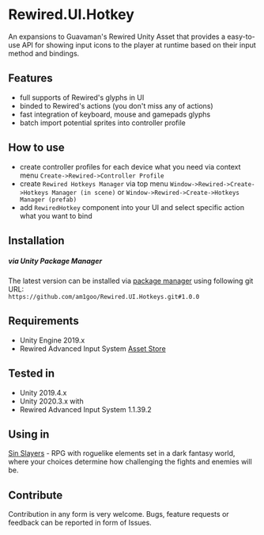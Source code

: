 # Rewired.UI.Hotkey
An expansions to Guavaman's Rewired Unity Asset that provides a easy-to-use API for showing input icons to the player at runtime based on their input method and bindings.

## Features
- full supports of Rewired's glyphs in UI
- binded to Rewired's actions (you don't miss any of actions)
- fast integration of keyboard, mouse and gamepads glyphs
- batch import potential sprites into controller profile

## How to use
- create controller profiles for each device what you need via context menu `Create->Rewired->Controller Profile`
- create `Rewired Hotkeys Manager` via top menu `Window->Rewired->Create->Hotkeys Manager (in scene)` or `Window->Rewired->Create->Hotkeys Manager (prefab)`
- add `RewiredHotkey` component into your UI and select specific action what you want to bind

## Installation
##### via Unity Package Manager
The latest version can be installed via [package manager](https://docs.unity3d.com/Manual/upm-ui-giturl.html) using following git URL: \
`https://github.com/am1goo/Rewired.UI.Hotkeys.git#1.0.0`

## Requirements
- Unity Engine 2019.x
- Rewired Advanced Input System [Asset Store](https://assetstore.unity.com/packages/tools/utilities/rewired-21676)

## Tested in
- Unity 2019.4.x
- Unity 2020.3.x
with
- Rewired Advanced Input System 1.1.39.2
  
## Using in
[Sin Slayers](https://www.gog.com/en/game/sin_slayers) - RPG with roguelike elements set in a dark fantasy world, where your choices determine how challenging the fights and enemies will be.

## Contribute
Contribution in any form is very welcome. Bugs, feature requests or feedback can be reported in form of Issues.
